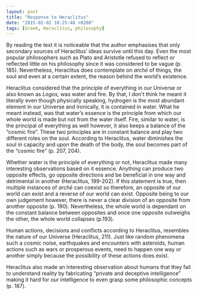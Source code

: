 ```yaml
---
layout: post
title: "Response to Heraclitus"
date: "2015-02-02 18:25:48 +0200"
tags: [Greek, Heraclitus, philosophy]
---
```


By reading the text it is noticeable that the author emphasises that only secondary sources of Heraclitus’ ideas survive until this day. Even the most popular philosophers such as Plato and Aristotle refused to reflect or reflected little on his philosophy since it was considered to be vague (p. 185). Nevertheless, Heraclitus does contemplate on _archē_ of things, the soul and even at a certain extent, the reason behind the world’s existence.  

Heraclitus considered that the principle of everything in our Universe or also known as _Logos,_ was water and fire. By that, I don't think he meant it literally even though physically speaking, hydrogen is the most abundant element in our Universe and ironically, it is contained in water. What he meant instead, was that water’s essence is the principle from which our whole world is made but not from the water itself. Fire, similar to water, is the principal of everything as well however, it also keeps a balance of the “cosmic fire”. These two principles are in constant balance and play two different roles on the soul. According to Heraclitus, water diminishes the soul in capacity and upon the death of the body, the soul becomes part of the “cosmic fire” (p. 207, 204).

Whether water is the principle of everything or not, Heraclitus made many interesting observations based on it essence. Anything can produce two opposite effects, go opposite directions and be beneficial in one way and detrimental in another (Heraclitus, 199-202). If this statement is true, then multiple instances of _archē_ can coexist so therefore, an opposite of our world can exist and a reverse of our world can exist. Opposite being to our own judgement however, there is never a clear division of an opposite from another opposite (p. 190). Nevertheless, the whole world is dependant on the constant balance between opposites and once one opposite outweighs the other, the whole world collapses (p.193).  

Human actions, decisions and conflicts according to Heraclitus, resembles the nature of our Universe (Heraclitus, 211). Just like random phenomena such a cosmic noise, earthquakes and encounters with asteroids, human actions such as wars or prosperous events, need to happen one way or another simply because the possibility of these actions does exist.

Heraclitus also made an interesting observation about humans that they fail to understand reality by fabricating “private and deceptive intelligence” making it hard for our intelligence to even grasp some philosophic concepts (p. 187).
